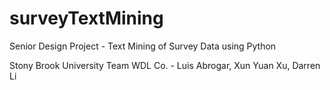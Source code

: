 # surveyTextMining
Senior Design Project - Text Mining of Survey Data using Python

Stony Brook University
Team WDL Co. - Luis Abrogar, Xun Yuan Xu, Darren Li
